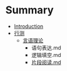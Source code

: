 # Summary

* [Introduction](README.md)
* [行测](chapter1.md)
  * [言语理论](chapter1/yan-yu-li-lun.md)
    * 语句表达.md
    * 逻辑填空.md
    * [片段阅读.md](chapter1/yan-yu-li-lun/pian-duan-yue-8bfb-md.md)

